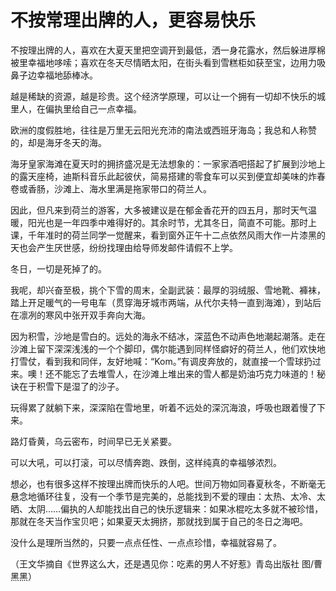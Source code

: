 # 不按常理出牌的人，更容易快乐

不按理出牌的人，喜欢在大夏天里把空调开到最低，洒一身花露水，然后躲进厚棉被里幸福地哆嗦；喜欢在冬天尽情晒太阳，在街头看到雪糕柜如获至宝，边用力吸鼻子边幸福地舔棒冰。 

越是稀缺的资源，越是珍贵。这个经济学原理，可以让一个拥有一切却不快乐的城里人，在偏执里给自己一点幸福。 

欧洲的度假胜地，往往是万里无云阳光充沛的南法或西班牙海岛；我总和人称赞的，却是海牙冬天的海。 

海牙皇家海滩在夏天时的拥挤盛况是无法想象的：一家家酒吧搭起了扩展到沙地上的露天座椅，迪斯科音乐此起彼伏，简易搭建的零食车可以买到便宜却美味的炸春卷或香肠，沙滩上、海水里满是拖家带口的荷兰人。 

因此，但凡来到荷兰的游客，大多被建议是在郁金香花开的四五月，那时天气温暖，阳光也是一年四季中难得好的。其余时节，尤其冬日，简直不可能。那时上课，千年准时的荷兰同学一觉醒来，看到窗外正午十二点依然风雨大作一片漆黑的天也会产生厌世感，纷纷找理由给导师发邮件请假不上学。 

冬日，一切是死掉了的。 

我呢，却兴奋至极，挑个下雪的周末，全副武装：最厚的羽绒服、雪地靴、褲袜，踏上开足暖气的一号电车（贯穿海牙城市两端，从代尔夫特一直到海滩），到站后在凛冽的寒风中张开双手奔向大海。 

因为积雪，沙地是雪白的。远处的海永不结冰，深蓝色不动声色地潮起潮落。走在沙滩上留下深深浅浅的一个个脚印，偶尔能遇到同样怪癖好的荷兰人，他们欢快地打雪仗，看到我和同伴，友好地喊：“Kom。”有调皮奔放的，就直接一个雪球扔过来。噢！还不能忘了去堆雪人，在沙滩上堆出来的雪人都是奶油巧克力味道的！秘诀在于积雪下是湿了的沙子。 

玩得累了就躺下来，深深陷在雪地里，听着不远处的深沉海浪，呼吸也跟着慢了下来。 

路灯昏黄，乌云密布，时间早已无关紧要。 

可以大吼，可以打滚，可以尽情奔跑、跌倒，这样纯真的幸福够浓烈。 

想必，也有很多这样不按理出牌而快乐的人吧。世间万物如同春夏秋冬，不断毫无悬念地循环往复，没有一个季节是完美的，总能找到不爱的理由：太热、太冷、太晒、太阴……偏执的人却能找出自己的快乐逻辑来：如果冰棍吃太多就不被珍惜，那就在冬天当作宝贝吧；如果夏天太拥挤，那就找到属于自己的冬日之海吧。 

没什么是理所当然的，只要一点点任性、一点点珍惜，幸福就容易了。 

（王文华摘自《世界这么大，还是遇见你：吃素的男人不好惹》青岛出版社 图/曹黑黑）